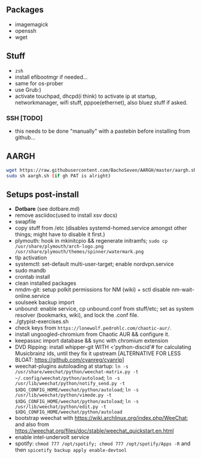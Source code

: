 ## Packages

- imagemagick
- openssh
- wget

## Stuff
- `zsh`
- install efibootmgr if needed...
- same for os-prober
- use Grub:)
- activate touchpad, dhcpd(i think) to activate ip at startup, networkmanager, wifi stuff, pppoe(ethernet), also bluez stuff if asked.

### SSH [TODO]
- this needs to be done "manually" with a pastebin before installing from github...

## AARGH
``` sh
wget https://raw.githubusercontent.com/BachoSeven/AARGH/master/aargh.sh
sudo sh aargh.sh (if gh PAT is alright)
```

## Setups post-install
- **Dotbare** (see dotbare.md)
- remove asciidoc(used to install xsv docs)
- swapfile
- copy stuff from /etc (disables systemd-homed.service amongst other things; might have to disable it first.)
- plymouth: hook in mkinitcpio && regenerate initramfs; `sudo cp /usr/share/plymouth/arch-logo.png /usr/share/plymouth/themes/spinner/watermark.png`
- tlp activation
- systemctl: set-default multi-user-target; enable nordvpn.service
- sudo mandb
- crontab install
- clean installed packages
- nmdm-git: setup polkit permissions for NM (wiki) + sctl disable nm-wait-online.service
- soulseek backup import
- unbound: enable service, cp unbound.conf from stuff/etc; set as system resolver (bookmarks, wiki), and lock the .conf file.
- ./gtypist-exercises.sh
- check keys from `https://lonewolf.pedrohlc.com/chaotic-aur/`.
- install ungoogled-chromium from Chaotic AUR && configure it.
- keepassxc import database && sync with chromium extension
- DVD Ripping: install whipper-git WITH <'python-discid'# for calculating Musicbrainz ids, until they fix it upstream [ALTERNATIVE FOR LESS BLOAT: https://github.com/cyanreg/cyanrip]
- weechat-plugins autoloading at startup: `ln -s /usr/share/weechat/python/weechat-matrix.py -t ~/.config/weechat/python/autoload`; `ln -s /usr/lib/weechat/python/notify_send.py -t $XDG_CONFIG_HOME/weechat/python/autoload`; `ln -s /usr/lib/weechat/python/vimode.py -t $XDG_CONFIG_HOME/weechat/python/autoload`; `ln -s /usr/lib/weechat/python/edit.py -t $XDG_CONFIG_HOME/weechat/python/autoload`
- bootstrap weechat with https://wiki.archlinux.org/index.php/WeeChat; and also from https://weechat.org/files/doc/stable/weechat_quickstart.en.html
- enable intel-undervolt service
- spotify: `chmod 777 /opt/spotify; chmod 777 /opt/spotify/Apps -R` and then `spicetify backup apply enable-devtool`

